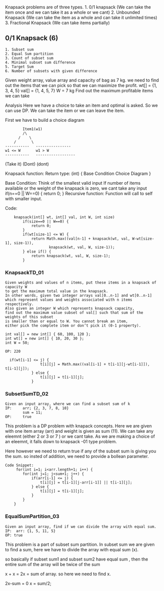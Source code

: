 Knapsack problems are of three types.
    1. 0/1 knapsack (We can take the item once and we can take it as a whole or we cant)
    2. Unbounded Knapsack (We can take the item as a whole and can take it unlimited times)
    3. Fractional Knapsack (We can take items partially)

## 0/1 Knapsack (6)
    1. Subset sum
    2. Equal Sum partition
    3. Count of subset sum
    4. Minimal subset sum difference
    5. Target Sum
    6. Number of subsets with given difference

Given weight array, value array and capacity of bag as 7 kg. we need to find out the items that we
can pick so that we can maximize the profit.
    wt[]  = {1, 3, 4, 5}
    val[] = {1, 4, 5, 7}
    W     =  7 kg
Find out the maximum profitable items we can take

Analysis
    Here we have a choice to take an item and optimal is asked. So we can use DP.
    We can take the item or we can leave the item.

First we have to build a choice diagram
           
            Item1(w1)
            /\
          /    \
        /       \
    -----------   ----------------
    w1 <= W       w1 > W
    -----------   ------------------
(Take it) (Dont)     (dont)

Knapsack function:
    Return type: (int)
     {
        Base Condition
        Choice Diagram 
     }

Base Condition:
    Think of the smallest valid input
    If number of items available or the weight of the knapsack is zero, we cant take any input
        if(n==0 || W==0) {
            return 0;
        }
Recursive function:
    Function will call to self with smaller input.

Code:
    
        knapsack(int[] wt, int[] val, int W, int size)
            if(size==0 || W==0) {
                return 0;
            }
            if(wt[size-1] <= W) {
                return Math.max((val[n-1] + knapsack(wt, val, W-wt[size-1], size-1)),
                        knapsack(wt, val, W, size-1));
            } else if() {
                return knapsack(wt, val, W, size-1);
            }

### KnapsackTD_01
    Given weights and values of n items, put these items in a knapsack of capacity W
    to get the maximum total value in the knapsack. 
    In other words, given two integer arrays val[0..n-1] and wt[0..n-1] 
    which represent values and weights associated with n items respectively. 
    Also given an integer W which represents knapsack capacity, 
    find out the maximum value subset of val[] such that sum of the weights of this subset 
    is smaller than or equal to W. You cannot break an item, 
    either pick the complete item or don’t pick it (0-1 property).

    int val[] = new int[] { 60, 100, 120 };
    int wt[] = new int[] { 10, 20, 30 };
    int W = 50;
    
    OP: 220

      if(wt[i-1] <= j) {
                    t[i][j] = Math.max((val[i-1] + t[i-1][j-wt[i-1]]), t[i-1][j]);
                } else {
                    t[i][j] = t[i-1][j];
                }
            
### SubsetSumTD_02
    Given an input array, where we can find a subset sum of k
    IP:     arr; {2, 3, 7, 8, 10}
            sum = 11;
    OP:     true

This problem is a DP problem with knapack concepts. Here we are given with one item array (arr) and
weight is given as sum (11). We can take any eleemnt (either 2 or 3 or 7 ) or we cant take.
As we are making a choice of an eleemnt, it falls down to knapsack -01 type problem.

Here however we need to return true if any of the subset sum is giving you the sum. so insted of 
addition, we need to provide a bollean parameter.

    Code Snippet:
         for(int i=1; i<arr.length+1; i++) {
            for(int j=1; j<sum+1; j++) {
                if(arr[i-1] <= j) {
                    t[i][j] = t[i-1][j-arr[i-1]] || t[i-1][j];
                } else {
                    t[i][j] = t[i-1][j];
                }
            }
        }

### EqualSumPartition_03
    Given an input array, find if we can divide the array with equal sum.
    IP:  arr: {1, 5, 11, 5}
    OP: true

This problem is a part of subset sum partition. In subset sum we are given to find a sum, here
we have to divide the array with equal sum (x).

so basically if subset sum1 and subset sum2 have equal sum , then the entire sum of the array will be twice of the 
sum

x + x = 2x = sum of array.
so here we need to find x.

2x-sum = 0
x = sum/2;
